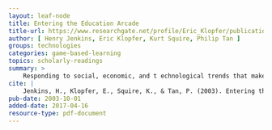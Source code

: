 ```yaml
---
layout: leaf-node
title: Entering the Education Arcade
title-url: https://www.researchgate.net/profile/Eric_Klopfer/publication/220686500_Entering_the_education_arcade/links/0fcfd5107d2b9876fe000000.pdf
author: [ Henry Jenkins, Eric Klopfer, Kurt Squire, Philip Tan ]
groups: technologies
categories: game-based-learning
topics: scholarly-readings
summary: >
    Responding to social, economic, and t echnological trends that make games the most powerful medium for reaching young learners, The Educati on Arcade project, based in the MIT Comparative Media Studies Program, seeks to prototype games that teach, develop curricula r materials which support existing commercial titles, and help prepare teachers to use games in the classroom. This article reports on the first three prototypes that are producing: Supercharged! (electromagnetism); Envir onmental Detectives (environmental science);and Revolution (American history). 
cite: |
    Jenkins, H., Klopfer, E., Squire, K., & Tan, P. (2003). Entering the education arcade. Computers in Entertainment (CIE), 1(1), 8.
pub-date: 2003-10-01
added-date: 2017-04-16
resource-type: pdf-document
---
```

